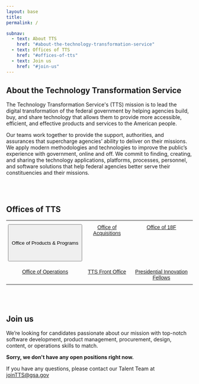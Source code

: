 ```yaml
---
layout: base
title:
permalink: /

subnav:
  - text: About TTS
    href: "#about-the-technology-transformation-service"
  - text: Offices of TTS
    href: "#offices-of-tts"
  - text: Join us
    href: "#join-us"
---
```


## About the Technology Transformation Service

The Technology Transformation Service's (TTS) mission is to lead the digital transformation of the federal government by helping agencies build, buy, and share technology that allows them to provide more accessible, efficient, and effective products and services to the American people.

Our teams work together to provide the support, authorities, and assurances that supercharge agencies’ ability to deliver on their missions. We apply modern methodologies and technologies to improve the public’s experience with government, online and off. We commit to finding, creating, and sharing the technology applications, platforms, processes, personnel, and software solutions that help federal agencies better serve their constituencies and their missions.

<div class="paragraph"><p><br>
<br></p></div>

## Offices of TTS

<style type="text/css">
.tg  {border-collapse:collapse;border-spacing:0;border:none;}
.tg td{font-family:Arial, sans-serif;font-size:14px;padding:10px 5px;border-style:solid;border-width:0px;overflow:hidden;word-break:normal;}
.tg th{font-family:Arial, sans-serif;font-size:14px;font-weight:normal;padding:10px 5px;border-style:solid;border-width:0px;overflow:hidden;word-break:normal;}
.tg .tg-baqh{text-align:center;vertical-align:top}
</style>
<table class="tg">
  <tr>
    <th class="tg-baqh"><button style="height:100px;width:200px" href="https://join.tts.gsa.gov/tts-offices/#office-of-products-and-programs">Office of Products & Programs</button></th>
    <th class="tg-baqh"><a class="usa-button usa-button-secondary" href="https://join.tts.gsa.gov/tts-offices/#office-of-acquisitions">Office of Acquisitions</a></th>
    <th class="tg-baqh"><a class="usa-button usa-button-secondary" href="https://join.tts.gsa.gov/tts-offices/#18F">Office of 18F</a></th>
  </tr>
  <tr>
    <td class="tg-baqh"><a class="usa-button usa-button-secondary" href="https://join.tts.gsa.gov/tts-offices/#office-of-operations">Office of Operations</a></td>
    <td class="tg-baqh"><a class="usa-button usa-button-secondary" href="https://join.tts.gsa.gov/tts-offices/#tts-front-office">TTS Front Office</a></td>
    <td class="tg-baqh"><a class="usa-button usa-button-secondary" href="https://join.tts.gsa.gov/tts-offices/#presidential-innovation-fellows">Presidential Innovation Fellows</a></td>
  </tr>
</table>

<div class="paragraph"><p><br>
<br></p></div>

## Join us

We’re looking for candidates passionate about our mission with top-notch software development, product management, procurement, design, content, or operations skills to match.

**Sorry, we don't have any open positions right now.**

If you have any questions, please contact our Talent Team at joinTTS@gsa.gov
